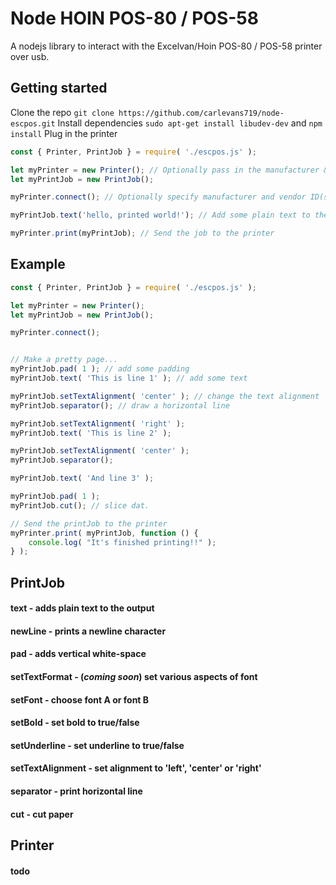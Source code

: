 Node HOIN POS-80 / POS-58
===========

A nodejs library to interact with the Excelvan/Hoin POS-80 / POS-58 printer over usb.


## Getting started

Clone the repo `git clone https://github.com/carlevans719/node-escpos.git`
Install dependencies `sudo apt-get install libudev-dev` and `npm install`
Plug in the printer

```js
const { Printer, PrintJob } = require( './escpos.js' );

let myPrinter = new Printer(); // Optionally pass in the manufacturer & vendor ID(s)
let myPrintJob = new PrintJob();

myPrinter.connect(); // Optionally specify manufacturer and vendor ID(s) here too

myPrintJob.text('hello, printed world!'); // Add some plain text to the output

myPrinter.print(myPrintJob); // Send the job to the printer
```

## Example

```js
const { Printer, PrintJob } = require( './escpos.js' );

let myPrinter = new Printer();
let myPrintJob = new PrintJob();

myPrinter.connect();


// Make a pretty page...
myPrintJob.pad( 1 ); // add some padding
myPrintJob.text( 'This is line 1' ); // add some text

myPrintJob.setTextAlignment( 'center' ); // change the text alignment
myPrintJob.separator(); // draw a horizontal line

myPrintJob.setTextAlignment( 'right' );
myPrintJob.text( 'This is line 2' );

myPrintJob.setTextAlignment( 'center' );
myPrintJob.separator();

myPrintJob.text( 'And line 3' );

myPrintJob.pad( 1 );
myPrintJob.cut(); // slice dat.

// Send the printJob to the printer
myPrinter.print( myPrintJob, function () {
	console.log( "It's finished printing!!" );
} );
```

## PrintJob

#### text - adds plain text to the output
#### newLine - prints a newline character
#### pad - adds vertical white-space
#### setTextFormat - (_coming soon_) set various aspects of font
#### setFont - choose font A or font B
#### setBold - set bold to true/false
#### setUnderline - set underline to true/false
#### setTextAlignment - set alignment to 'left', 'center' or 'right'
#### separator - print horizontal line
#### cut - cut paper


## Printer

#### todo

